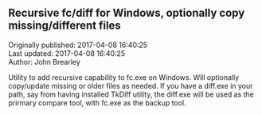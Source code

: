 ## Recursive fc/diff for Windows, optionally copy missing/different files  
Originally published: 2017-04-08 16:40:25  
Last updated: 2017-04-08 16:40:25  
Author: John Brearley  
  
Utility to add recursive capability to fc.exe on Windows. Will optionally copy/update missing or older files as needed. If you have a diff.exe in your path, say from having installed TkDiff utility, the diff.exe will be used as the prirmary compare tool, with fc.exe as the backup tool.